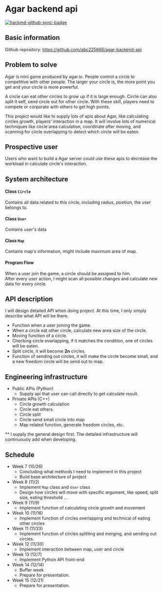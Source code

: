 # Agar backend api

[![hackmd-github-sync-badge](https://hackmd.io/RYp6o8DmTr2QNHb7f-hbCg/badge)](https://hackmd.io/RYp6o8DmTr2QNHb7f-hbCg)


## Basic information
Github repository: https://github.com/abc225666/agar-backend-api

## Problem to solve
Agar is mini game produced by agar.io. People control a circle to competitive with other people. The larger your circle is, the more point you get and your circle is more powerful.

A circle can eat other circles to grow up if it is large enough. Circle can also split it self, send circle out for other circle. With these skill, players need to compete or corporate with others to get high points.

This project would like to supply lots of apis about Agar, like calculating circles growth, players' interaction in a map. It will involve lots of numerical techniques like circle area calculation, coordinate after moving, and scanning for circle overlapping to detect which circle will be eaten. 

## Prospective user
Users who want to build a Agar server could use these apis to decrease the workload in calculate circle's interaction.

## System architecture
#### Class `Circle`
Contains all data related to this circle, including radius, position, the user belongs to.

#### Class `User`
Contains user's data

#### Class `Map`
Contains map's information, might include maximum area of map.

#### Program Flow
When a user join the game, a circle should be assigned to him.  
After every user action, I might scan all possible changes and calculate new data for every circle.

## API description
I will design detailed API when doing project. At this time, I only simply describe what API will be there.
- Function when a user joining the game.
- When a circle eat other circle, calculate new area size of the circle.
- Moving function of a circle.
- Checking circle overlapping, if it matches the condition, one of circles will be eaten.
- Split circle, it will become **2n** circles.
- Function of sending out circles, it will make the circle become small, and a new freedom circle will be send out to map.

## Engineering infrastructure
- Public APIs (Python)
  - Supply api that user can call directly to get calculate result.
- Private APIs (C++)
  - Circle growth calculation
  - Circle eat others
  - Circle split
  - Circle send small circle into map
  - Map related function, generate freedom circles, etc.

** I supply the general design first. The detailed infrastructure will continuously add when developing.

## Schedule
- Week 7 (10/26)
  - Concluding what methods I need to implement in this project
  - Build base architecture of project
- Week 8 (11/2)
  - Implement `Map` class and `User` class
  - Design how circles will move with specific argument, like speed, split size, eating threshold ...
- Week 9 (11/9)
  - Implement function of calculating circle growth and movement
- Week 10 (11/16)
  - Implement function of circles overlapping and technical of eating other circles
- Week 11 (11/23)
  - Implement function of circles splitting and merging, and sending out circles.
- Week 12 (11/30)
  - Implement interaction between map, user and circle
- Week 13 (12/7)
  - Implement Python API front-end
- Week 14 (12/14)
  - Buffer week
  - Prepare for presentation.
- Week 15 (12/21)
  - Prepare for presentation.